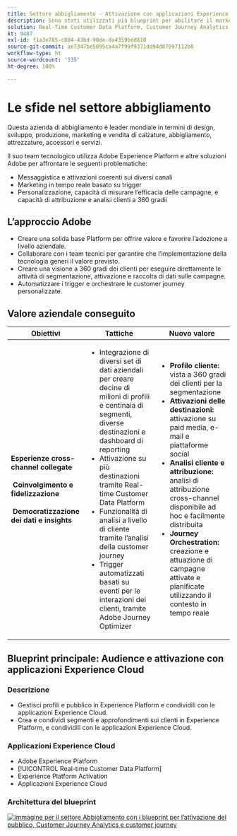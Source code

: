 ```yaml
---
title: Settore abbigliamento - Attivazione con applicazioni Experience Cloud
description: Sono stati utilizzati più blueprint per abilitare il marketing in tempo reale, l’attivazione cross-channel e l’analisi cross-channel.
solution: Real-Time Customer Data Platform, Customer Journey Analytics, Journey Orchestration
kt: 9487
exl-id: f1a3e785-c804-43bd-90de-da4359bdd810
source-git-commit: ae7347be5095ca4a7f99f9371dd94d87097112b0
workflow-type: ht
source-wordcount: '335'
ht-degree: 100%

---
```


# Le sfide nel settore abbigliamento

Questa azienda di abbigliamento è leader mondiale in termini di design, sviluppo, produzione, marketing e vendita di calzature, abbigliamento, attrezzature, accessori e servizi.

Il suo team tecnologico utilizza Adobe Experience Platform e altre soluzioni Adobe per affrontare le seguenti problematiche:

* Messaggistica e attivazioni coerenti sui diversi canali
* Marketing in tempo reale basato su trigger
* Personalizzazione, capacità di misurare l’efficacia delle campagne, e capacità di attribuzione e analisi clienti a 360 gradii

## L’approccio Adobe

* Creare una solida base Platform per offrire valore e favorire l’adozione a livello aziendale.
* Collaborare con i team tecnici per garantire che l’implementazione della tecnologia generi il valore previsto.
* Creare una visione a 360 gradi dei clienti per eseguire direttamente le attività di segmentazione, attivazione e raccolta di dati sulle campagne.
* Automatizzare i trigger e orchestrare le customer journey personalizzate.

## Valore aziendale conseguito

| Obiettivi | Tattiche | Nuovo valore |
|---|---|---|
| **Esperienze cross-channel collegate **<br></br>** Coinvolgimento e fidelizzazione **<br></br>** Democratizzazione dei dati e insights**</ul> | <ul><li>Integrazione di diversi set di dati aziendali per creare decine di milioni di profili e centinaia di segmenti, diverse destinazioni e dashboard di reporting</li><li>Attivazione su più destinazioni tramite Real-time Customer Data Platform</li><li>Funzionalità di analisi a livello di cliente tramite l’analisi della customer journey</li><li>Trigger automatizzati basati su eventi per le interazioni dei clienti, tramite Adobe Journey Optimizer</li></ul> | <ul><li><strong>Profilo cliente: </strong>vista a 360 gradi dei clienti per la segmentazione</li><li><strong>Attivazioni delle destinazioni: </strong>attivazione su paid media, e-mail e piattaforme social</li><li><strong>Analisi cliente e attribuzione: </strong>analisi di attribuzione cross-channel disponibile ad hoc e facilmente distribuita<li><strong>Journey Orchestration: </strong> creazione e attuazione di campagne attivate e pianificate utilizzando il contesto in tempo reale</li></ul> |

## Blueprint principale: Audience e attivazione con applicazioni Experience Cloud

### Descrizione

<ul><li>Gestisci profili e pubblico in Experience Platform e condividili con le applicazioni Experience Cloud.</li><li>Crea e condividi segmenti e approfondimenti sui clienti in Experience Platform, e condividili con le applicazioni Experience Cloud.</li></ul>

### Applicazioni Experience Cloud

<ul><li>Adobe Experience Platform</li><li>[!UICONTROL Real-time Customer Data Platform]</li><li>Experience Platform Activation</li><li>Applicazioni Experience Cloud</li></ul>

### Architettura del blueprint

<a href="https://experienceleague.adobe.com/docs/blueprints-learn/architecture/audience-activation/platform-and-applications.html?lang=it"><img alt="immagine per il settore Abbigliamento con i blueprint per l’attivazione del pubblico, Customer Journey Analytics e customer journey" src="https://experienceleague.adobe.com/docs/blueprints-learn/assets/aep+apps.svg?lang=en" class="modal-image"/></a>
